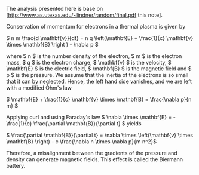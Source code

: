 The analysis presented here is base on [http://www.as.utexas.edu/~lindner/random/final.pdf this note].

Conservation of momentum for electrons in a thermal plasma is given by

$ n m \frac{d \mathbf{v}}{dt} = n q \left(\mathbf{E} + \frac{1}{c} \mathbf{v} \times \mathbf{B} \right ) - \nabla p $

where $ n $ is the number density of the electron, $ m $ is the electron mass, $ q $ is the electron charge, $ \mathbf{v} $ is the velocity, $ \mathbf{E} $ is the electric field, $ \mathbf{B} $ is the magnetic field and $ p $ is the pressure. We assume that the inertia of the electrons is so small that it can by neglected. Hence, the left hand side vanishes, and we are left with a modified Ohm's law

$ \mathbf{E} + \frac{1}{c} \mathbf{v} \times \mathbf{B} = \frac{\nabla p}{n m} $

Applying curl and using Faraday's law $ \nabla \times \mathbf{E} = - \frac{1}{c} \frac{\partial \mathbf{B}}{\partial t} $ yields

$ \frac{\partial \mathbf{B}}{\partial t} = \nabla \times \left(\mathbf{v} \times \mathbf{B} \right) - c \frac{\nabla n \times \nabla p}{m n^2}$

Therefore, a misalignment between the gradients of the pressure and density can generate magnetic fields. This effect is called the Biermann battery.